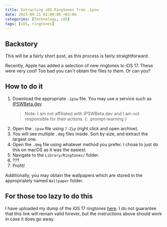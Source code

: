 ```yaml
---
title: Extracting iOS Ringtones from .ipsw
date: 2023-09-21 02:09:00 +03:00
categories: [Technology, iOS]
tags: [iOS, ringtones]
---
```


## Backstory

This will be a fairly short post, as this process is fairly straightforward.

Recently, Apple has added a selection of new ringtones to iOS 17. These were very cool! Too bad you can't obtain the files to them. Or can you?

## How to do it

1. Download the appropriate `.ipsw` file. You may use a service such as [IPSWBeta.dev](https://ipswbeta.dev/ios/)
    > Note: I am not affiliated with IPSWBeta.dev and I am not responsible for their actions.
    {: .prompt-warning }
2. Open the `.ipsw` file using `7-Zip` (right click and open archive).
3. You will see multiple `.dmg` files inside. Sort by size, and extract the largest one.
4. Open the `.dmg` file using whatever method you prefer. I chose to just do this on macOS as it was the easiest.
5. Navigate to the `Library/Ringtones/` folder.
6. ???
7. Profit!

Additionally, you may obtain the wallpapers which are stored in the appropriately named `Wallpaper` folder.

## For those too lazy to do this

I have uploaded my dump of the iOS 17 ringtones [here](https://up.aesth.dev/J3pgng8h.zip). I do not guarantee that this link will remain valid forever, but the instructions above should work in case it does go away.
